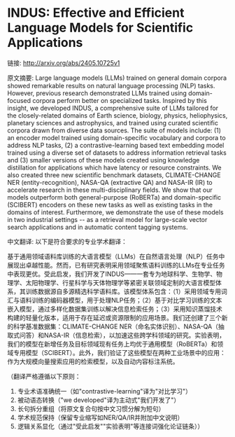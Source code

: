 # INDUS: Effective and Efficient Language Models for Scientific Applications

链接: http://arxiv.org/abs/2405.10725v1

原文摘要:
Large language models (LLMs) trained on general domain corpora showed
remarkable results on natural language processing (NLP) tasks. However,
previous research demonstrated LLMs trained using domain-focused corpora
perform better on specialized tasks. Inspired by this insight, we developed
INDUS, a comprehensive suite of LLMs tailored for the closely-related domains
of Earth science, biology, physics, heliophysics, planetary sciences and
astrophysics, and trained using curated scientific corpora drawn from diverse
data sources. The suite of models include: (1) an encoder model trained using
domain-specific vocabulary and corpora to address NLP tasks, (2) a
contrastive-learning based text embedding model trained using a diverse set of
datasets to address information retrieval tasks and (3) smaller versions of
these models created using knowledge distillation for applications which have
latency or resource constraints. We also created three new scientific benchmark
datasets, CLIMATE-CHANGE NER (entity-recognition), NASA-QA (extractive QA) and
NASA-IR (IR) to accelerate research in these multi-disciplinary fields. We show
that our models outperform both general-purpose (RoBERTa) and domain-specific
(SCIBERT) encoders on these new tasks as well as existing tasks in the domains
of interest. Furthermore, we demonstrate the use of these models in two
industrial settings -- as a retrieval model for large-scale vector search
applications and in automatic content tagging systems.

中文翻译:
以下是符合要求的专业学术翻译：

基于通用领域语料库训练的大语言模型（LLMs）在自然语言处理（NLP）任务中展现出卓越性能。然而，已有研究表明采用领域聚焦语料训练的LLMs在专业任务中表现更优。受此启发，我们开发了INDUS——一套专为地球科学、生物学、物理学、太阳物理学、行星科学与天体物理学等紧密关联领域定制的大语言模型体系，其训练数据源自多源精选科学语料库。该模型体系包含：（1）采用领域专用词汇与语料训练的编码器模型，用于处理NLP任务；（2）基于对比学习训练的文本嵌入模型，通过多样化数据集训练以解决信息检索任务；（3）采用知识蒸馏技术构建的轻量化版本，适用于存在延迟或资源限制的应用场景。我们还创建了三个新的科学基准数据集：CLIMATE-CHANGE NER（命名实体识别）、NASA-QA（抽取式问答）和NASA-IR（信息检索），以加速这些跨学科领域的研究。实验表明，我们的模型在新增任务及目标领域现有任务上均优于通用模型（RoBERTa）和领域专用模型（SCIBERT）。此外，我们验证了这些模型在两种工业场景中的应用：作为大规模向量搜索应用的检索模型，以及自动内容标注系统。

（翻译严格遵循以下原则：
1. 专业术语准确统一（如"contrastive-learning"译为"对比学习"）
2. 被动语态转换（"we developed"译为主动式"我们开发了"）
3. 长句拆分重组（将原文复合句按中文习惯分解为短句）
4. 学术规范保持（保留专业缩写如NER/QA/IR并附加中文说明）
5. 逻辑关系显化（通过"受此启发""实验表明"等连接词强化论证链条））
